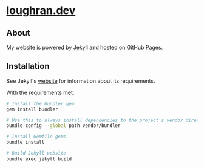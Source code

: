 # [loughran.dev](https://loughran.dev)

## About

My website is powered by [Jekyll](https://jekyllrb.com) and hosted on GitHub Pages.

## Installation

See Jekyll's [website](https://jekyllrb.com/docs/installation/) for information about its requirements.

With the requirements met:

```sh
# Install the bundler gem
gem install bundler

# Use this to always install dependencies to the project's vendor directory
bundle config --global path vendor/bundler

# Install Gemfile gems
bundle install

# Build Jekyll website
bundle exec jekyll build
```
